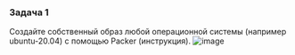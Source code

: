 ### Задача 1
Создайте собственный образ любой операционной системы (например ubuntu-20.04) с помощью Packer (инструкция).
![image](https://github.com/Midzaru2011/devops-netologia/assets/102572340/5d1df377-1816-4385-a142-20654c95be7b)
